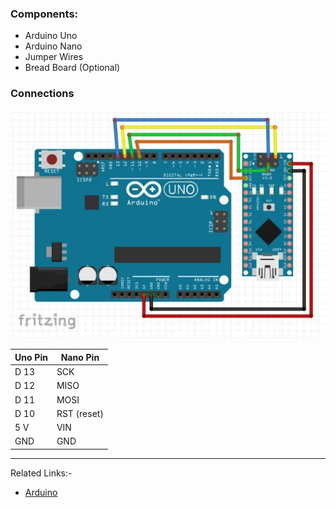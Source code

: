 ### Components:
- Arduino Uno
- Arduino Nano
- Jumper Wires
- Bread Board (Optional)
### Connections

![center](Images/Program-nano-with-uno-connection.webp)

| Uno Pin | Nano Pin    |
| ------- | ----------- |
| D 13    | SCK         |
| D 12    | MISO        |
| D 11    | MOSI        |
| D 10    | RST (reset) |
| 5 V     | VIN         |
| GND     | GND         |

---
Related Links:-
- [Arduino](Arduino.md)